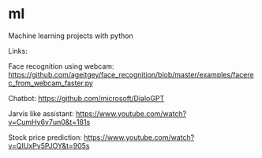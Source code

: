 # ml
Machine learning projects with python

Links:

Face recognition using webcam:
https://github.com/ageitgey/face_recognition/blob/master/examples/facerec_from_webcam_faster.py

Chatbot:
https://github.com/microsoft/DialoGPT

Jarvis like assistant:
https://www.youtube.com/watch?v=CumHy6v7un0&t=181s

Stock price prediction:
https://www.youtube.com/watch?v=QIUxPv5PJOY&t=905s
